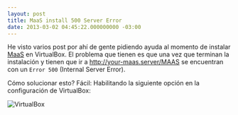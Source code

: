 ```yaml
---
layout: post
title: MaaS install 500 Server Error
date: 2013-03-02 04:45:22.000000000 -03:00
---
```

He visto varios post por ahí de gente pidiendo ayuda al momento de instalar [MaaS](http://maas.ubuntu.com/) en VirtualBox. El problema que tienen es que una vez que terminan la instalación y tienen que ir a http://your-maas.server/MAAS se encuentran con un `Error 500` (Internal Server Error).

Cómo solucionar esto? Fácil: Habilitando la siguiente opción en la configuración de VirtualBox:

![VirtualBox](/images/maas-vbox.png)

